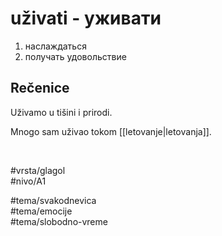 # uživati - уживати

1. наслаждаться
2. получать удовольствие

## Rečenice

Uživamo u tišini i prirodi.

Mnogo sam uživao tokom [[letovanje|letovanja]].

<br>

#vrsta/glagol  
#nivo/A1  

#tema/svakodnevica  
#tema/emocije  
#tema/slobodno-vreme  
